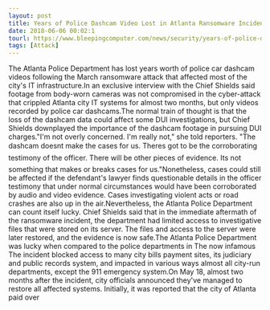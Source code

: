 ```yaml
---
layout: post
title: Years of Police Dashcam Video Lost in Atlanta Ransomware Incident
date: 2018-06-06 00:02:1
tourl: https://www.bleepingcomputer.com/news/security/years-of-police-dashcam-video-lost-in-atlanta-ransomware-incident/
tags: [Attack]
---
```

The Atlanta Police Department has lost years worth of police car dashcam videos following the March ransomware attack that affected most of the city's IT infrastructure.In an exclusive interview with the Chief Shields said footage from body-worn cameras was not compromised in the cyber-attack that crippled Atlanta city IT systems for almost two months, but only videos recorded by police car dashcams.The normal train of thought is that the loss of the dashcam data could affect some DUI investigations, but Chief Shields downplayed the importance of the dashcam footage in pursuing DUI charges."I'm not overly concerned. I'm really not," she told reporters. "The dashcam doesnt make the cases for us. Theres got to be the corroborating testimony of the officer. There will be other pieces of evidence. Its not something that makes or breaks cases for us."Nonetheless, cases could still be affected if the defendant's lawyer finds questionable details in the officer testimony that under normal circumstances would have been corroborated by audio and video evidence. Cases investigating violent acts or road crashes are also up in the air.Nevertheless, the Atlanta Police Department can count itself lucky. Chief Shields said that in the immediate aftermath of the ransomware incident, the department had limited access to investigative files that were stored on its server. The files and access to the server were later restored, and the evidence is now safe.The Atlanta Police Department was lucky when compared to the police departments in The now infamous The incident blocked access to many city bills payment sites, its judiciary and public records system, and impacted in various ways almost all city-run departments, except the 911 emergency system.On May 18, almost two months after the incident, city officials announced they've managed to restore all affected systems. Initially, it was reported that the city of Atlanta paid over 